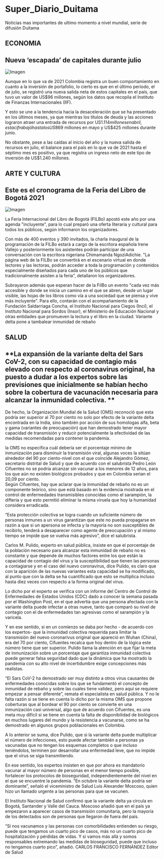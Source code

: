 # Super_Diario_Duitama
Noticias mas importantes de ultimo momento a nivel mundial, serie de difusión Duitama

## **ECONOMIA** 

## **Nueva ‘escapada’ de capitales durante julio**


![Imagen](https://www.portafolio.co/files/article_multimedia/uploads/2016/02/08/56b8a03d26ea4.jpeg)


Aunque en lo que va de 2021 Colombia registra un buen comportamiento en cuanto a la inversión de portafolio, lo cierto es que en el último periodo, el de julio, se registró una nueva salida neta de estos capitales en el país, que tuvo un valor de US$96 millones, según los datos que recopila el Instituto de Finanzas Internacionales (IIF).


Y esto se une a la tendencia hacia la desaceleración que se ha presentado en los últimos meses, ya que mientras los títulos de deuda y las acciones lograron atraer una entrada de recursos por US$1.114 millones en abril, esta cifra bajó hasta los US$869 millones en mayo y US$425 millones durante junio.


No obstante, pese a las caídas al inicio del año y la nueva salida de recursos en julio, el balance para el país en lo que va de 2021 hasta el séptimo mes es positivo, ya que registra un ingreso neto de este tipo de inversión de US$1.240 millones.

## **ARTE Y CULTURA**

## **Este es el cronograma de la Feria del Libro de Bogotá 2021**


![Imagen](https://as01.epimg.net/colombia/imagenes/2021/02/04/actualidad/1612400921_164127_1612401423_noticia_normal_recorte1.jpg)

La Feria Internacional del Libro de Bogotá (FILBo) apostó este año por una agenda "incluyente", para lo cual preparó una oferta literaria y cultural para todos los públicos, según informaron los organizadores.


Con más de 400 eventos y 390 invitados, la charla inaugural de la programación de la FILBo estará a cargo de la escritora española Irene Vallejo y posteriormente los asistentes podrán participar de una conversación con la escritora nigeriana Chimamanda NgoziAdichie. "La página web de la FILBo se convertirá en el escenario virtual en donde lectores y las lectoras, podrán acceder a toda la programación y contenidos especialmente diseñados para cada uno de los públicos que tradicionalmente asisten a la feria", detallaron los organizadores.


Subrayaron además que esperan hacer de la FilBo un evento "cada vez más accesible y donde se inicia un camino en el que se abren, desde un lugar visible, las hojas de los libros como vía a una sociedad que se piensa y vive más incluyente". Para ello, contarán con el acompañamiento de la Fundación Saldarriaga Concha, el Instituto Nacional para Ciegos (Inci), el Instituto Nacional para Sordos (Insor), el Ministerio de Educación Nacional y otras entidades que promueven la lectura y el
libro en la ciudad.
Variante delta pone a tambalear inmunidad de rebaño 
 
## **SALUD**

## **La expansión de la variante delta del Sars CoV-2, con su capacidad de contagio más elevado con respecto al coronavirus original, ha puesto a dudar a los expertos sobre las previsiones que inicialmente se habían hecho sobre la cobertura de vacunación necesaria para alcanzar la inmunidad colectiva. **
 
 
De hecho, la Organización Mundial de la Salud (OMS) reconoció que esta podría ser superior al 70 por ciento no solo por efecto de la variante delta encontrada en la India, sino también por acción de sus homologas alfa, beta y gama (variantes de preocupación) que han demostrado tener mayor capacidad de transmisión y reducir potencialmente la efectividad de las medidas recomendadas para contener la pandemia. 
 
la OMS no especifica cuál debería ser el porcentaje mínimo de inmunización para disminuir la transmisión viral, algunas voces la sitúan alrededor del 90 por ciento-nivel con el que coincide Alejandro Gómez, secretario distrital de Salud y que de acuerdo con el salubrista Pedro León Cifuentes no se podría alcanzar sin vacunar a los menores de 12 años, para los que aún no existen biológicos probados y que en Colombia serìan el 20,09 por ciento.  
Según Cifuentes, hay que aclarar que la inmunidad de rebaño no es un componente teórico, sino que está basado en la evidencia mostrada en el control de enfermedades transmisibles conocidas como el sarampión, la difteria y que esto permitió eliminar la misma viruela que hoy la humanidad considera erradicada. 
 
“Esta protección colectiva se logra cuando un suficiente número de personas inmunes a un virus garantizan que este no pueda propagarse en razón a que si un apersona se infecta y la mayoría no son susceptibles de recibirlo, tenderá a desaparecer como agente de preocupación y al mismo tiempo se impide que se vuelva más agresivo”, dice el salubrista. 
 
Carlos M. Pulido, experto en salud pública, insiste en que el porcentaje de la población necesario para alcanzar esta inmunidad de rebaño no es constante y que depende de muchos factores entre los que están la capacidad de contagio del virus y la susceptibilidad que tienen las personas a contagiarse y en el caso del nuevo coronavirus, dice Pulido, es claro que con la aparición de las nuevas variantes esta capacidad se ha modificado, al punto que con la delta se ha cuantificado que esto se multiplica incluso hasta diez veces con respecto a la forma original del virus. 
 
Lo dicho por el experto se verifica con un informe del Centro de Control de Enfermedades de Estados Unidos (CDC) dado a conocer la semana pasada por el Washington Post, en el que advertía que una persona afectada con la variante delta puede infectar a otras nueve, tanto que comparó su nivel de contagio con el de enfermedades tan agresivas como el sarampión y la varicela. 
 
Y en ese sentido, si en un comienzo se daba por hecho - de acuerdo con los expertos- que la inmunidad colectiva requerida para limitar la transmisión del nuevo coronarivus original que apareció en Wuhan (China), era del 70 por ciento, Cifuentes recalca que hoy dentro de la lógica este número tiene que ser superior. 
Pulido llama la atención en que fijar la meta de inmunización sobre un porcentaje que garantiza inmunidad colectiva puede generar falsa seguridad dado que la dinámica que ha mostrado la pandemia con su alto nivel de incertidumbre exige concepciones más realistas. 
 
“El Sars CoV-2 ha demostrado ser muy distinto a otros virus causantes de enfermedades conocidas sobre los que se fundamentó el concepto de inmunidad de rebaño y sobre las cuales tiene validez, pero aquí se requiere empezar a pensar diferente”, remata el especialista en salud pública. 
Y no le falta razón si se tiene en cuenta lo dicho por la misma OMS que propone coberturas que al bordear el 90 por ciento se convierte en una inmunización casi universal, algo que de acuerdo con Cifuentes, es una meta muy difícil si se tiene en cuenta la falta de disponibilidad de biológicos en muchos lugares del mundo y la resistencia a vacunarse, como se ha demostrado en algunos grupos poblacionales en Colombia. 
 
 
A lo anterior se suma, dice Pulido, que si la variante delta puede multiplicar el número de infecciones, esto puede afectar también a personas ya vacunadas que no tengan los esquemas completos o que incluso teniéndolos, terminen por desarrollar una enfermedad leve, que no impide que el virus se siga transmitiendo. 
 
En ese sentido, los expertos insisten en que por ahora es mandatorio vacunar al mayor número de personas en el menor tiempo posible, fortalecer los protocolos de bioseguridad, independientemente del nivel en el que se encuentre la pandemia. 
 “En octubre la variante delta podría ser dominante”, señaló el viceministro de Salud Luis Alexander Moscoso, quien hizo un llamado urgente a las personas para que se vacunen. 
 
El Instituto Nacional de Salud confirmó que la variante delta ya circula en Bogotá, Santander y Valle del Cauca. Moscoso añadió que en el país ya empezaron a aparecer casos de transmisión comunitaria, pero la mayoría de los detectados son de personas que llegaron de fuera del país. 
 
“Si nos vacunamos y las personas con comorbilidades entienden su riesgo, puede que tengamos un cuarto pico de casos, más no un cuarto pico de hospitalización y pérdidas de vidas. Y si vamos más allá y somos responsables extremando las medidas de bioseguridad, puede que incluso no tengamos cuarto pico”, añadió. 
CARLOS FRANCISCO FERNÁNDEZ 
Editor de Salud  
 